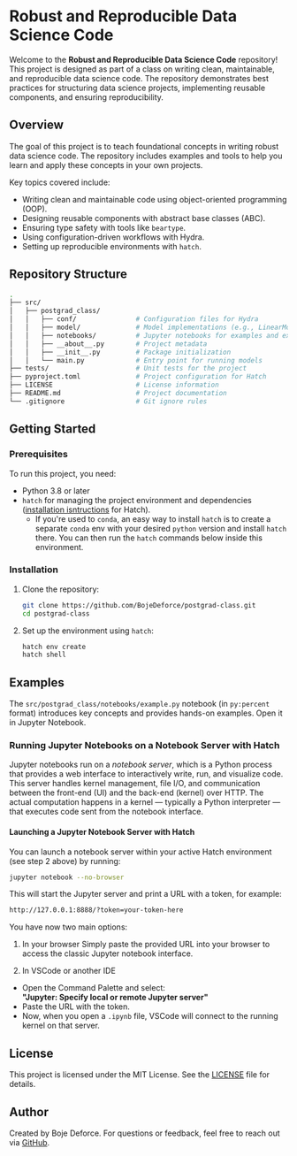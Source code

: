 # Robust and Reproducible Data Science Code

Welcome to the **Robust and Reproducible Data Science Code** repository! This project is designed as part of a class on writing clean, maintainable, and reproducible data science code. The repository demonstrates best practices for structuring data science projects, implementing reusable components, and ensuring reproducibility.

## Overview

The goal of this project is to teach foundational concepts in writing robust data science code. The repository includes examples and tools to help you learn and apply these concepts in your own projects.

Key topics covered include:
- Writing clean and maintainable code using object-oriented programming (OOP).
- Designing reusable components with abstract base classes (ABC).
- Ensuring type safety with tools like `beartype`.
- Using configuration-driven workflows with Hydra.
- Setting up reproducible environments with `hatch`.

## Repository Structure

```bash
.
├── src/
│   ├── postgrad_class/
│   │   ├── conf/               # Configuration files for Hydra
│   │   ├── model/              # Model implementations (e.g., LinearModel, SimpleNNModel)
│   │   ├── notebooks/          # Jupyter notebooks for examples and exercises
│   │   ├── __about__.py        # Project metadata
│   │   ├── __init__.py         # Package initialization
│   │   └── main.py             # Entry point for running models
├── tests/                      # Unit tests for the project
├── pyproject.toml              # Project configuration for Hatch
├── LICENSE                     # License information
├── README.md                   # Project documentation
└── .gitignore                  # Git ignore rules
```


## Getting Started

### Prerequisites

To run this project, you need:
- Python 3.8 or later
- `hatch` for managing the project environment and dependencies ([installation isntructions](https://hatch.pypa.io/1.13/install/#macos) for Hatch).
   - If you're used to `conda`, an easy way to install `hatch` is to create a separate `conda` env with your desired `python` version and install `hatch` there. You can then run the `hatch` commands below inside this environment.

### Installation

1. Clone the repository:
   ```bash
   git clone https://github.com/BojeDeforce/postgrad-class.git
   cd postgrad-class

2. Set up the environment using `hatch`:
    ```bash
    hatch env create
    hatch shell
    ```
## Examples
The `src/postgrad_class/notebooks/example.py` notebook (in `py:percent` format) introduces key concepts and provides hands-on examples. Open it in Jupyter Notebook.
### Running Jupyter Notebooks on a Notebook Server with Hatch

Jupyter notebooks run on a *notebook server*, which is a Python process that provides a web interface to interactively write, run, and visualize code. This server handles kernel management, file I/O, and communication between the front-end (UI) and the back-end (kernel) over HTTP. The actual computation happens in a kernel — typically a Python interpreter — that executes code sent from the notebook interface.

#### Launching a Jupyter Notebook Server with Hatch

You can launch a notebook server within your active Hatch environment (see step 2 above) by running:
```bash
jupyter notebook --no-browser
```

This will start the Jupyter server and print a URL with a token, for example:

```bash
http://127.0.0.1:8888/?token=your-token-here
```
You have now two main options:

1. In your browser
Simply paste the provided URL into your browser to access the classic Jupyter notebook interface.

2. In VSCode or another IDE

- Open the Command Palette and select:  
  **"Jupyter: Specify local or remote Jupyter server"**
- Paste the URL with the token.
- Now, when you open a `.ipynb` file, VSCode will connect to the running kernel on that server.

## License
This project is licensed under the MIT License. See the [LICENSE](LICENSE) file for details.

## Author

Created by Boje Deforce. For questions or feedback, feel free to reach out via [GitHub](https://github.com/BojeDeforce).
